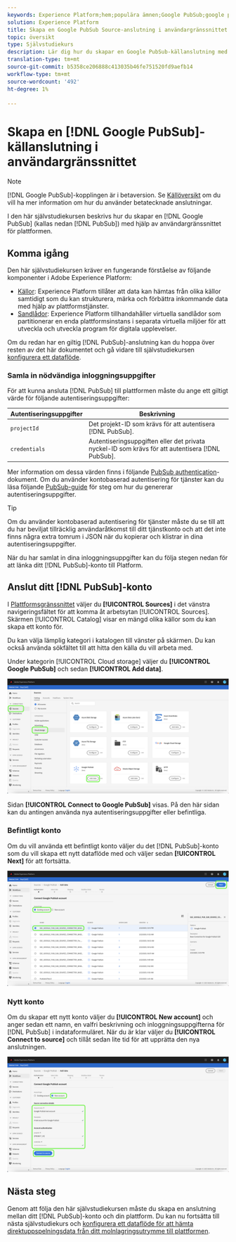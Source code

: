 ```yaml
---
keywords: Experience Platform;hem;populära ämnen;Google PubSub;google pubsub
solution: Experience Platform
title: Skapa en Google PubSub Source-anslutning i användargränssnittet
topic: översikt
type: Självstudiekurs
description: Lär dig hur du skapar en Google PubSub-källanslutning med hjälp av användargränssnittet för plattformen.
translation-type: tm+mt
source-git-commit: b5358ce206888c413035b46fe751520fd9aefb14
workflow-type: tm+mt
source-wordcount: '492'
ht-degree: 1%

---
```



# Skapa en [!DNL Google PubSub]-källanslutning i användargränssnittet

>[!NOTE]
>
> [!DNL Google PubSub]-kopplingen är i betaversion. Se [Källöversikt](../../../../home.md#terms-and-conditions) om du vill ha mer information om hur du använder betatecknade anslutningar.

I den här självstudiekursen beskrivs hur du skapar en [!DNL Google PubSub] (kallas nedan [!DNL PubSub]) med hjälp av användargränssnittet för plattformen.

## Komma igång

Den här självstudiekursen kräver en fungerande förståelse av följande komponenter i Adobe Experience Platform:

* [Källor](../../../../home.md): Experience Platform tillåter att data kan hämtas från olika källor samtidigt som du kan strukturera, märka och förbättra inkommande data med hjälp av plattformstjänster.
* [Sandlådor](../../../../../sandboxes/home.md): Experience Platform tillhandahåller virtuella sandlådor som partitionerar en enda plattformsinstans i separata virtuella miljöer för att utveckla och utveckla program för digitala upplevelser.

Om du redan har en giltig [!DNL PubSub]-anslutning kan du hoppa över resten av det här dokumentet och gå vidare till självstudiekursen [konfigurera ett dataflöde](../../dataflow/batch/cloud-storage.md).

### Samla in nödvändiga inloggningsuppgifter

För att kunna ansluta [!DNL PubSub] till plattformen måste du ange ett giltigt värde för följande autentiseringsuppgifter:

| Autentiseringsuppgifter | Beskrivning |
| ---------- | ----------- |
| `projectId` | Det projekt-ID som krävs för att autentisera [!DNL PubSub]. |
| `credentials` | Autentiseringsuppgiften eller det privata nyckel-ID som krävs för att autentisera [!DNL PubSub]. |

Mer information om dessa värden finns i följande [PubSub authentication](https://cloud.google.com/pubsub/docs/authentication)-dokument. Om du använder kontobaserad autentisering för tjänster kan du läsa följande [PubSub-guide](https://cloud.google.com/docs/authentication/production#create_service_account) för steg om hur du genererar autentiseringsuppgifter.

>[!TIP]
>
>Om du använder kontobaserad autentisering för tjänster måste du se till att du har beviljat tillräcklig användaråtkomst till ditt tjänstkonto och att det inte finns några extra tomrum i JSON när du kopierar och klistrar in dina autentiseringsuppgifter.

När du har samlat in dina inloggningsuppgifter kan du följa stegen nedan för att länka ditt [!DNL PubSub]-konto till Platform.

## Anslut ditt [!DNL PubSub]-konto

I [Plattformsgränssnittet](https://platform.adobe.com) väljer du **[!UICONTROL Sources]** i det vänstra navigeringsfältet för att komma åt arbetsytan [!UICONTROL Sources]. Skärmen [!UICONTROL Catalog] visar en mängd olika källor som du kan skapa ett konto för.

Du kan välja lämplig kategori i katalogen till vänster på skärmen. Du kan också använda sökfältet till att hitta den källa du vill arbeta med.

Under kategorin [!UICONTROL Cloud storage] väljer du **[!UICONTROL Google PubSub]** och sedan **[!UICONTROL Add data]**.

![katalog](../../../../images/tutorials/create/google-pubsub/catalog.png)

Sidan **[!UICONTROL Connect to Google PubSub]** visas. På den här sidan kan du antingen använda nya autentiseringsuppgifter eller befintliga.

### Befintligt konto

Om du vill använda ett befintligt konto väljer du det [!DNL PubSub]-konto som du vill skapa ett nytt dataflöde med och väljer sedan **[!UICONTROL Next]** för att fortsätta.

![befintlig](../../../../images/tutorials/create/google-pubsub/existing.png)

### Nytt konto

Om du skapar ett nytt konto väljer du **[!UICONTROL New account]** och anger sedan ett namn, en valfri beskrivning och inloggningsuppgifterna för [!DNL PubSub] i indataformuläret. När du är klar väljer du **[!UICONTROL Connect to source]** och tillåt sedan lite tid för att upprätta den nya anslutningen.

![new](../../../../images/tutorials/create/google-pubsub/new.png)

## Nästa steg

Genom att följa den här självstudiekursen måste du skapa en anslutning mellan ditt [!DNL PubSub]-konto och din plattform. Du kan nu fortsätta till nästa självstudiekurs och [konfigurera ett dataflöde för att hämta direktuppspelningsdata från ditt molnlagringsutrymme till plattformen](../../dataflow/streaming/cloud-storage-streaming.md).
